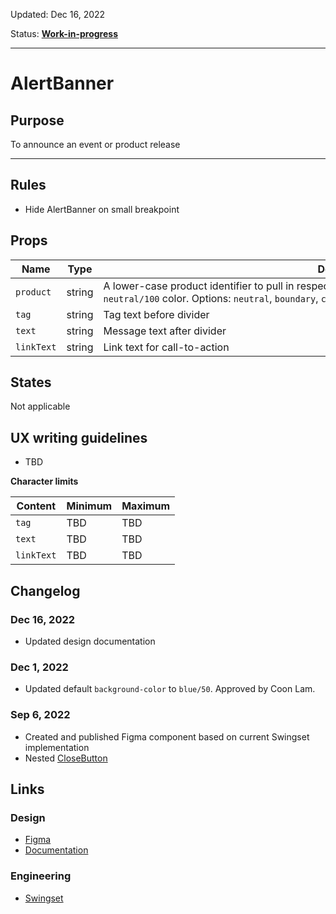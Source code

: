 Updated: Dec 16, 2022

Status: **[Work-in-progress](/guides/can-i-use#work-in-progress)**

---

# AlertBanner

## Purpose

To announce an event or product release

---

## Rules

- Hide AlertBanner on small breakpoint

## Props

| Name       | Type   | Description                                                                                                                                                                                                                |
| ---------- | ------ | -------------------------------------------------------------------------------------------------------------------------------------------------------------------------------------------------------------------------- |
| `product`  | string | A lower-case product identifier to pull in respective theme colors. The default is `neutral` `neutral/100` color. Options: `neutral`, `boundary`, `consul`, `nomad`, `packer`, `terraform`, `vault`, `vagrant`, `waypoint` |
| `tag`      | string | Tag text before divider                                                                                                                                                                                                    |
| `text`     | string | Message text after divider                                                                                                                                                                                                 |
| `linkText` | string | Link text for call-to-action                                                                                                                                                                                               |

## States

Not applicable

## UX writing guidelines

- TBD

**Character limits**

| Content    | Minimum | Maximum |
| ---------- | ------- | ------- |
| `tag`      | TBD     | TBD     |
| `text`     | TBD     | TBD     |
| `linkText` | TBD     | TBD     |

## Changelog

### Dec 16, 2022

- Updated design documentation

### Dec 1, 2022

- Updated default `background-color` to `blue/50`. Approved by Coon Lam.

### Sep 6, 2022

- Created and published Figma component based on current Swingset implementation
- Nested [CloseButton](https://hashicorp-wpl-documentation.vercel.app/components/close-button)

## Links

### Design

- [Figma](https://www.figma.com/file/7cYgDM618stjYUHDqAfRec/Components?node-id=2749%3A11517)
- [Documentation](/components/alert-banner)

### Engineering

- [Swingset](https://react-components.vercel.app/components/alertbanner)
